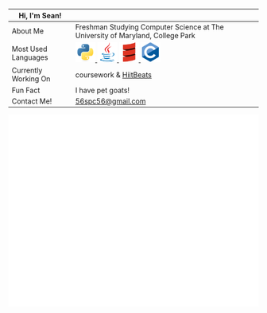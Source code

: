 
|Hi, I'm Sean!|  |
|-----------------------|--|
| About Me | Freshman Studying Computer Science at The University of Maryland, College Park
| Most Used Languages|<a href="https://www.python.org" target="_blank" rel="noreferrer"> <img src="https://raw.githubusercontent.com/devicons/devicon/master/icons/python/python-original.svg" alt="python" width="40" height="40"/> </a> <a href="https://www.java.com" target="_blank" rel="noreferrer"> <img src="https://raw.githubusercontent.com/devicons/devicon/master/icons/java/java-original.svg" alt="java" width="40" height="40"/> </a> <a href="https://www.scala-lang.org/" target="_blank" rel="noreferrer"/> <img src="https://github.com/devicons/devicon/blob/master/icons/scala/scala-original.svg" alt="scala" width="40" height="40"/> </a> <a href="https://en.wikipedia.org/wiki/C_(programming_language)" target="_blank" rel="noreferrer"> <img src="https://raw.githubusercontent.com/devicons/devicon/master/icons/c/c-original.svg" alt="C" width="40" height="40"/> </a>
Currently Working On|coursework & [HiitBeats](https://github.com/spcoughlin/hiitbeats)
|Fun Fact | I have pet goats!
Contact Me!|56spc56@gmail.com

![Metrics](/github-metrics.svg)

<img src="https://komarev.com/ghpvc/?username=spcoughlin&style=flat-square&color=blue" alt=""/>
